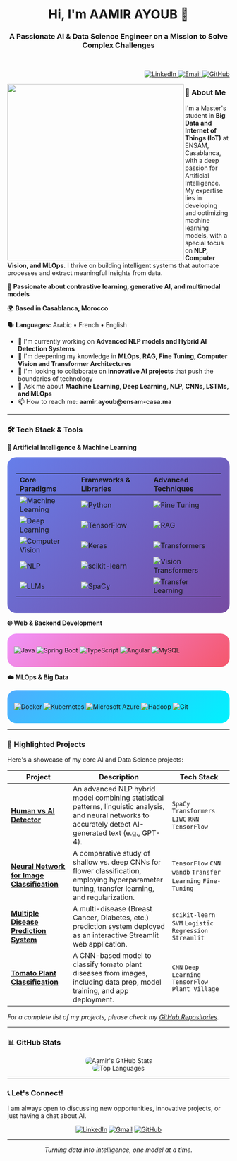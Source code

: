 <h1 align="center">Hi, I'm AAMIR AYOUB 👋</h1>
<h3 align="center">A Passionate AI & Data Science Engineer on a Mission to Solve Complex Challenges</h3>
<br>
<p align="right">
  <a href="https://www.linkedin.com/in/ayoub-aamir-5971a82b5/">
    <img src="https://img.shields.io/badge/LinkedIn-0077B5?style=flat&logo=linkedin&logoColor=white" alt="LinkedIn"/>
  </a>
  <a href="mailto:amir.ayoub@ensam-casa.ma">
    <img src="https://img.shields.io/badge/Email-D14836?style=flat&logo=gmail&logoColor=white" alt="Email"/>
  </a>
  <a href="https://github.com/AamirAyoub123">
    <img src="https://img.shields.io/badge/GitHub-181717?style=flat&logo=github&logoColor=white" alt="GitHub"/>
  </a>
</p>

<img src="https://media.giphy.com/media/qgQUggAC3Pfv687qPC/giphy.gif" align="left" width="400" />

### 🚀 About Me

<p>I'm a Master's student in <b>Big Data and Internet of Things (IoT)</b> at ENSAM, Casablanca, with a deep
                passion for Artificial Intelligence. My expertise lies in developing and optimizing machine learning
                models, with a special focus on <b>NLP, Computer Vision, and MLOps</b>. I thrive on building intelligent
                systems that automate processes and extract meaningful insights from data.</p>
            <p>🚀 <b>Passionate about contrastive learning, generative AI, and multimodal models</b></p>
            <p>🌍 <b>Based in Casablanca, Morocco</b></p>
            <p>🗣️ <b>Languages:</b> Arabic • French • English</p>
            <ul style="margin-top: 10px;">
                <li>🔭 I'm currently working on <b>Advanced NLP models and Hybrid AI Detection Systems</b></li>
                <li>🌱 I'm deepening my knowledge in <b>MLOps, RAG, Fine Tuning, Computer Vision and Transformer
                        Architectures</b></li>
                <li>👯 I'm looking to collaborate on <b>innovative AI projects</b> that push the boundaries of
                    technology</li>
                <li>💬 Ask me about <b>Machine Learning, Deep Learning, NLP, CNNs, LSTMs, and MLOps</b></li>
                <li>📫 How to reach me: <b>aamir.ayoub@ensam-casa.ma</b></li>
            </ul>
            
---

### 🛠️ Tech Stack & Tools

**🤖 Artificial Intelligence & Machine Learning**

<div style="border-radius: 20px; padding: 20px; background: linear-gradient(135deg, #667eea 0%, #764ba2 100%);">

| Core Paradigms | Frameworks & Libraries | Advanced Techniques |
| :--- | :--- | :--- |
| ![Machine Learning](https://img.shields.io/badge/Machine_Learning-01D8A4?style=for-the-badge&logo=ai&logoColor=white&style=flat-square) | ![Python](https://img.shields.io/badge/Python-3776AB?style=for-the-badge&logo=python&logoColor=white&style=flat-square) | ![Fine Tuning](https://img.shields.io/badge/Fine_Tuning-2E8B57?style=for-the-badge&logo=nvidia&logoColor=white&style=flat-square) |
| ![Deep Learning](https://img.shields.io/badge/Deep_Learning-FF6F00?style=for-the-badge&logo=deeplearning&logoColor=white&style=flat-square) | ![TensorFlow](https://img.shields.io/badge/TensorFlow-FF6F00?style=for-the-badge&logo=tensorflow&logoColor=white&style=flat-square) | ![RAG](https://img.shields.io/badge/RAG_(Retrieval_Augmented_Generation)-8A2BE2?style=for-the-badge&logo=openai&logoColor=white&style=flat-square) |
| ![Computer Vision](https://img.shields.io/badge/Computer_Vision-5C2D91?style=for-the-badge&logo=opencv&logoColor=white&style=flat-square) | ![Keras](https://img.shields.io/badge/Keras-D00000?style=for-the-badge&logo=keras&logoColor=white&style=flat-square) | ![Transformers](https://img.shields.io/badge/Transformers-FFD21E?style=for-the-badge&logo=huggingface&logoColor=black&style=flat-square) |
| ![NLP](https://img.shields.io/badge/Natural_Language_Processing-007ACC?style=for-the-badge&logo=ai&logoColor=white&style=flat-square) | ![scikit-learn](https://img.shields.io/badge/scikit--learn-F7931E?style=for-the-badge&logo=scikit-learn&logoColor=white&style=flat-square) | ![Vision Transformers](https://img.shields.io/badge/Vision_Transformers_(ViT)-DC143C?style=for-the-badge&logo=google&logoColor=white&style=flat-square) |
| ![LLMs](https://img.shields.io/badge/Large_Language_Models-000080?style=for-the-badge&logo=openai&logoColor=white&style=flat-square) | ![SpaCy](https://img.shields.io/badge/SpaCy-09A3D5?style=for-the-badge&logo=spacy&logoColor=white&style=flat-square) | ![Transfer Learning](https://img.shields.io/badge/Transfer_Learning-228B22?style=for-the-badge&logo=ai&logoColor=white&style=flat-square) |

</div>

**🌐 Web & Backend Development**

<div style="border-radius: 20px; padding: 15px; background: linear-gradient(135deg, #f093fb 0%, #f5576c 100%); margin-top: 15px;">
  
![Java](https://img.shields.io/badge/Java-ED8B00?style=for-the-badge&logo=openjdk&logoColor=white&style=flat-square)
![Spring Boot](https://img.shields.io/badge/Spring_Boot-6DB33F?style=for-the-badge&logo=spring-boot&logoColor=white&style=flat-square)
![TypeScript](https://img.shields.io/badge/TypeScript-007ACC?style=for-the-badge&logo=typescript&logoColor=white&style=flat-square)
![Angular](https://img.shields.io/badge/Angular-DD0031?style=for-the-badge&logo=angular&logoColor=white&style=flat-square)
![MySQL](https://img.shields.io/badge/MySQL-4479A1?style=for-the-badge&logo=mysql&logoColor=white&style=flat-square)

</div>

**☁️ MLOps & Big Data**

<div style="border-radius: 20px; padding: 15px; background: linear-gradient(135deg, #4facfe 0%, #00f2fe 100%); margin-top: 15px;">

![Docker](https://img.shields.io/badge/Docker-2496ED?style=for-the-badge&logo=docker&logoColor=white&style=flat-square)
![Kubernetes](https://img.shields.io/badge/Kubernetes-326CE5?style=for-the-badge&logo=kubernetes&logoColor=white&style=flat-square)
![Microsoft Azure](https://img.shields.io/badge/Microsoft_Azure-0078D4?style=for-the-badge&logo=microsoft-azure&logoColor=white&style=flat-square)
![Hadoop](https://img.shields.io/badge/Apache_Hadoop-66CCFF?style=for-the-badge&logo=apachehadoop&logoColor=black&style=flat-square)
![Git](https://img.shields.io/badge/Git-F05032?style=for-the-badge&logo=git&logoColor=white&style=flat-square)

</div>

---

### 🎯 Highlighted Projects

Here's a showcase of my core AI and Data Science projects:

| Project | Description | Tech Stack |
|---------|-------------|------------|
| **[Human vs AI Detector](https://github.com/AamirAyoub123/Human-vs-AI-Detector)** | An advanced NLP hybrid model combining statistical patterns, linguistic analysis, and neural networks to accurately detect AI-generated text (e.g., GPT-4). | `SpaCy` `Transformers` `LIWC` `RNN` `TensorFlow` |
| **[Neural Network for Image Classification](https://github.com/AamirAyoub123/Image-Classification-Flowers)** | A comparative study of shallow vs. deep CNNs for flower classification, employing hyperparameter tuning, transfer learning, and regularization. | `TensorFlow` `CNN` `wandb` `Transfer Learning` `Fine-Tuning` |
| **[Multiple Disease Prediction System](https://github.com/AamirAyoub123/Disease-Prediction-System)** | A multi-disease (Breast Cancer, Diabetes, etc.) prediction system deployed as an interactive Streamlit web application. | `scikit-learn` `SVM` `Logistic Regression` `Streamlit` |
| **[Tomato Plant Classification](https://github.com/AamirAyoub123/Tomato-Plant-Classification)** | A CNN-based model to classify tomato plant diseases from images, including data prep, model training, and app deployment. | `CNN` `Deep Learning` `TensorFlow` `Plant Village` |

*For a complete list of my projects, please check my [GitHub Repositories](https://github.com/AamirAyoub123?tab=repositories).*

---

### 📊 GitHub Stats

<p align="center">
  <img src="https://github-readme-stats.vercel.app/api?username=AamirAyoub123&show_icons=true&theme=radical&border_radius=20" alt="Aamir's GitHub Stats" style="border-radius: 20px;"/>
  <br/>
  <img src="https://github-readme-stats.vercel.app/api/top-langs/?username=AamirAyoub123&layout=compact&theme=radical&border_radius=20" alt="Top Languages" style="border-radius: 20px;"/>
</p>

---

### 📞 Let's Connect!

I am always open to discussing new opportunities, innovative projects, or just having a chat about AI.

<div align="center">

[![LinkedIn](https://img.shields.io/badge/LinkedIn-0A66C2?style=for-the-badge&logo=linkedin&logoColor=white&style=flat-square)](https://linkedin.com/in/ayoub-aamir-5971a82b5)
[![Gmail](https://img.shields.io/badge/Gmail-EA4335?style=for-the-badge&logo=gmail&logoColor=white&style=flat-square)](mailto:aamir.ayoub@ensam-casa.ma)
[![GitHub](https://img.shields.io/badge/GitHub-181717?style=for-the-badge&logo=github&logoColor=white&style=flat-square)](https://github.com/AamirAyoub123)

</div>

---
<p align="center"> <i>Turning data into intelligence, one model at a time.</i> </p>
